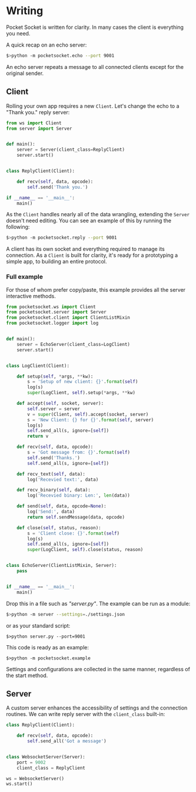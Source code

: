 # Writing

Pocket Socket is written for clarity. In many cases the client is everything you need.

A quick recap on an echo server:

```bash
$>python -m pocketsocket.echo --port 9001
```

An echo server repeats a message to all connected clients except for the original sender.

## Client
Rolling your own app requires a new `Client`. Let's change the echo to a "Thank you." reply server:

```py
from ws import Client
from server import Server


def main():
    server = Server(client_class=ReplyClient)
    server.start()


class ReplyClient(Client):

    def recv(self, data, opcode):
        self.send('Thank you.')

if __name__ == '__main__':
    main()
```

As the `Client` handles nearly all of the data wrangling, extending the `Server` doesn't need editing. You can see an example of this by running the following:

```bash
$>python -m pocketsocket.reply --port 9001
```

A client has its own socket and everything required to manage its connection. As a `Client` is built for clarity, it's ready for a prototyping a simple app, to building an entire protocol.

### Full example

For those of whom prefer copy/paste, this example provides all the server interactive methods.

```python
from pocketsocket.ws import Client
from pocketsocket.server import Server
from pocketsocket.client import ClientListMixin
from pocketsocket.logger import log


def main():
    server = EchoServer(client_class=LogClient)
    server.start()


class LogClient(Client):

    def setup(self, *args, **kw):
        s = 'Setup of new client: {}'.format(self)
        log(s)
        super(LogClient, self).setup(*args, **kw)

    def accept(self, socket, server):
        self.server = server
        v = super(Client, self).accept(socket, server)
        s = 'New Client: {} for {}'.format(self, server)
        log(s)
        self.send_all(s, ignore=[self])
        return v

    def recv(self, data, opcode):
        s = 'Got message from: {}'.format(self)
        self.send('Thanks.')
        self.send_all(s, ignore=[self])

    def recv_text(self, data):
        log('Recevied text:', data)

    def recv_binary(self, data):
        log('Recevied binary: Len:', len(data))

    def send(self, data, opcode=None):
        log('Send:', data)
        return self.sendMessage(data, opcode)

    def close(self, status, reason):
        s = 'Client close: {}'.format(self)
        log(s)
        self.send_all(s, ignore=[self])
        super(LogClient, self).close(status, reason)


class EchoServer(ClientListMixin, Server):
    pass


if __name__ == '__main__':
    main()
```

Drop this in a file such as _"server.py"_. The example can be run as a module:

```bash
$>python -m server --settings=./settings.json
```

or as your standard script:


```
$>python server.py --port=9001
```


This code is ready as an example:


```
$>python -m pocketsocket.example
```

Settings and configurations are collected in the same manner, regardless of the start method.

## Server

A custom server enhances the accessibility of settings and the connection routines. We can write reply server with the `client_class` built-in:

```py
class ReplyClient(Client):

    def recv(self, data, opcode):
        self.send_all('Got a message')


class WebsocketServer(Server):
    port = 9002
    client_class = ReplyClient

ws = WebsocketServer()
ws.start()
```


